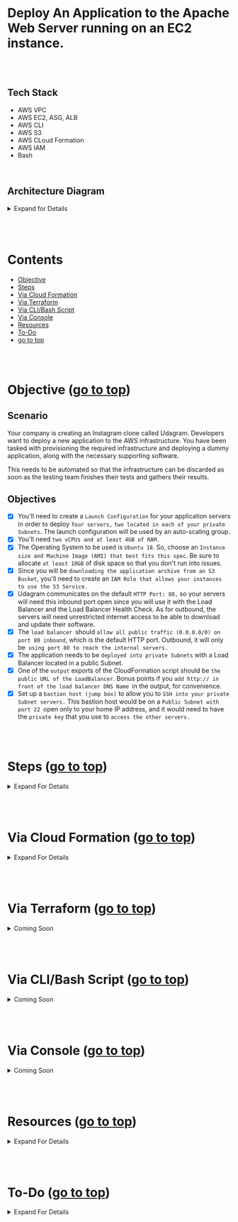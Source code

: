# Deploy An Application to the Apache Web Server running on an EC2 instance. <a id ='top'></a>

<br>
<br>

## Tech Stack

- AWS VPC
- AWS EC2, ASG, ALB
- AWS CLI
- AWS S3
- AWS CLoud Formation
- AWS IAM
- Bash

<br>

## Architecture Diagram

<details>
<summary> Expand for Details</summary>
<br>

![](./images/architecture.png)

</details>

<br>
<br>
<br>

# Contents

- [Objective](#obj)
- [Steps](#steps)
- [Via Cloud Formation](#0)
- [Via Terraform](#1)
- [Via CLI/Bash Script](#2)
- [Via Console](#3)
- [Resources](#res)
- [To-Do](#to-do)
- [go to top](#top)

<br>
<br>

# Objective <a id='obj'></a> ([go to top](#top))

## Scenario

Your company is creating an Instagram clone called Udagram. Developers want to deploy a new application to the AWS infrastructure. You have been tasked with provisioning the required infrastructure and deploying a dummy application, along with the necessary supporting software.

This needs to be automated so that the infrastructure can be discarded as soon as the testing team finishes their tests and gathers their results.

## Objectives

- [x] You'll need to create a `Launch Configuration` for your application servers in order to deploy `four servers,` `two located in each of your private Subnets`. The launch configuration will be used by an auto-scaling group.
- [x] You'll need `two vCPUs and at least 4GB of RAM.`
- [x] The Operating System to be used is `Ubuntu 18`. So, choose an `Instance size and Machine Image (AMI) that best fits this spec`. Be sure to allocate `at least 10GB` of disk space so that you don't run into issues.
- [x] Since you will be `downloading the application archive from an S3 Bucket`, you'll need to create an `IAM Role that allows your instances to use the S3 Service.`
- [x] Udagram communicates on the default `HTTP Port: 80,` so your servers will need this inbound port open since you will use it with the Load Balancer and the Load Balancer Health Check. As for outbound, the servers will need unrestricted internet access to be able to download and update their software.
- [x] The `load balancer `should `allow all public traffic (0.0.0.0/0) on port 80 inbound`, which is the default HTTP port. Outbound, it will only be` using port 80 to reach the internal servers.`
- [x] The application needs to be `deployed into private Subnets` with a Load Balancer located in a public Subnet.
- [x] One of the `output` exports of the CloudFormation script should be `the public URL of the LoadBalancer`. Bonus points if you `add http:// in front of the load balancer DNS Name `in the output, for convenience.
- [x] Set up a `bastion host (jump box)` to allow you to `SSH into your private Subnet servers.` This bastion host would be on a `Public Subnet with port 22 `open only to your home IP address, and it would need to have the `private key` that you use to `access the other servers.`

<br>
<br>

# Steps <a id='steps'></a> ([go to top](#top))

<details>
  <summary> Expand For Details </summary>
  <br>
  
  - run
    ```
    aws configure
    ```
  - the region used here is `us-east-1`
  - Create a Key Pair named `asg-alb`
  - Obtain latest Ami id of Ubuntu 18
  - Obtain your IP Address
    - Add values `Key Pair name`, `Ip Address` and `ami Id` to [parameters.json ](./cloudformation/parameters.json)
    - Parameter Keys: `asgKeyPair`, `sshIp` and `asgImageId`
  - deploy [cloudformation template](./cloudformation/main.yaml) which creates the following resources
    - a `VPC`
    - an `Internet Gateway (IGW)`
    - an `Internet Gateway attachment` to link the `VPC` to the `IGW`
    - `2 Public Subnets`, `1 Public Route Table`, `1 Public Route`, `2 Public Route Table association`s for `each Subnet`
    - `2 Nat Gateways` each with their own `Elactic IP addresses`
    - `2 Private Subnets`, `2 Private Route Tables`, `Routes` and `Route Table Associations`
    - `1 Security Group` for the `Load Balancer (ALB)`, allowing `HTTP Ingress` and `Egress`
    - `1 Security Group` for the `Auto Scaling Group (ASG)` allowing `HTTP Ingress` and `SSH Ingress`
    - `1 Security Group` for the `Bastion Host` allowing `SSH Ingress` from `your IP`
    - `2 IAM Roles` with `s3ReadAccess` and `ec2ReadOnlyAccess` for the `ASG Launch Config` and the `Bastion Host`
    - `1 Bastion Host`
    - `1 ASG Launch Config` , `1 ASG`, `1 ASG Scaling Policy` for `CPU Utilisation`
    - `1 ALB Target Group`, `1 ALB`, `1 ALb Listener`, `1 ALB Listener Rule`
</details>

<br>
<br>
<br>

# Via Cloud Formation <a id='0'></a> ([go to top](#top))

<details>
<summary> Expand For Details </summary>

- Clone this repo and navigate to it.

- Run the script to deploy the template

  ```
  ./scripts/run.sh create-stack
  ```

- After 8 minutes, the script will automatically print ALB Domain to stdout

  ```bash
  # example
  -------- alb-dns: http://asg-a-publi-8Q9RIHMEQFPX-999194011.us-east-1.elb.amazonaws.com
  ```

- Then script will also automatically copy revelant files and ssh into bastion Host. Enter yes to the prompt

  ```
  Are you sure you want to continue connecting (yes/no/[fingerprint])? yes
  ```

- Once in bastion host run the block below to output the `Private IPs` of all running instances to file `instance-details.txt`

  ```
  bash ./instance-details.sh
  ```

- Obtain `Private IP` addressed of ASG server

  - private instances are in IP range `10.0.2.x` and `10.0.3.x` as defined in the template

  ```
  cat instance-details.txt
  ```

- ssh into any private instance

  ```bash
  ssh -i asg-alb.cer ubuntu@10.0.2.x
  #or
  ssh -i asg-alb.cer ubuntu@10.0.3.x
  ```

</details>

<br>
<br>
<br>

# Via Terraform <a id='1'></a> ([go to top](#top))

<details>
<summary> Coming Soon </summary>

</details>

<br>
<br>
<br>

# Via CLI/Bash Script<a id='2'></a> ([go to top](#top))

<details>
<summary> Coming Soon </summary>

</details>

<br>
<br>
<br>

# Via Console <a id='3'></a> ([go to top](#top))

<details>
<summary> Coming Soon </summary>

</details>

<br>
<br>
<br>

# Resources <a id='res'></a> ([go to top](#top))

<details>
  <summary> Expand For Details  </summary>
    - simulate stress on ASG
    
    - https://docs.aws.amazon.com/AWSEC2/latest/UserGuide/finding-an-ami.html#finding-an-ami-console
    
    - https://docs.aws.amazon.com/AWSCloudFormation/latest/UserGuide/aws-resource-ec2-internetgateway.html#cfn-ec2-internetgateway-tags
    - https://docs.aws.amazon.com/AWSCloudFormation/latest/UserGuide/aws-resource-iam-role.html#cfn-iam-role-path
    - https://docs.aws.amazon.com/AWSCloudFormation/latest/UserGuide/aws-resource-iam-instanceprofile.html
    - https://docs.aws.amazon.com/IAM/latest/UserGuide/id_roles_use_switch-role-ec2_instance-profiles.html
      ¡
    - https://docs.aws.amazon.com/AWSCloudFormation/latest/UserGuide/pseudo-parameter-reference.html
    
    - https://docs.aws.amazon.com/AWSCloudFormation/latest/UserGuide/aws-resource-autoscaling-launchconfiguration.html
    
    - https://docs.aws.amazon.com/AWSEC2/latest/UserGuide/device_naming.html
    
    - https://docs.aws.amazon.com/AWSCloudFormation/latest/UserGuide/aws-attribute-creationpolicy.html
    
    - https://docs.aws.amazon.com/AWSCloudFormation/latest/UserGuide/quickref-autoscaling.html
    
    - https://docs.aws.amazon.com/AWSCloudFormation/latest/UserGuide/aws-attribute-updatepolicy.html

</details>

<br>
<br>
<br>

# To-Do <a id='to-do'></a> ([go to top](#top))

<details>
  <summary> Expand For Details </summary>
  <br>
  
  - add stress test to test scaling policies
  - add Network ACLs
  - make keypair name a viariable
  - fix ALB Request Scaling Policy
  - Add CFN helper cripts to send success signals to ASG Creation policy
  - upgrade python on ubuntu 18 (or just use ubuntu 20?)
</details>
